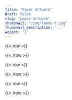 ```yaml
---
title: "Paper Artwork"
draft: false
slug: "paper-artwork"
thumbnail: "/img/lemon-f.jpg"
thumbnail_description: "..."
weight: "1"
---
```


{{< row >}}
    <div class="col-12 col-lg mx-auto mb-5">
        <img src="/img/blank_01.jpg" alt="">
    </div>
    <div class="col-12 col-lg mx-auto mb-5">
        <img src="/img/blank_01.jpg" alt="">
    </div>
    <div class="col-12 col-lg mx-auto mb-5">
        <img src="/img/blank_01.jpg" alt="">
    </div>
{{< /row >}}

{{< row >}}
    <div class="col-12 col-lg mx-auto mb-5">
        <img src="/img/blank_01.jpg" alt="">
    </div>
    <div class="col-12 col-lg mx-auto mb-5">
        <img src="/img/blank_01.jpg" alt="">
    </div>
    <div class="col-12 col-lg mx-auto mb-5">
        <img src="/img/blank_01.jpg" alt="">
    </div>
{{< /row >}}

{{< row >}}
    <div class="col-12 col-lg mx-auto mb-5">
        <img src="/img/blank_01.jpg" alt="">
    </div>
    <div class="col-12 col-lg mx-auto mb-5">
        <img src="/img/blank_01.jpg" alt="">
    </div>
    <div class="col-12 col-lg mx-auto mb-5">
        <img src="/img/blank_01.jpg" alt="">
    </div>
{{< /row >}}